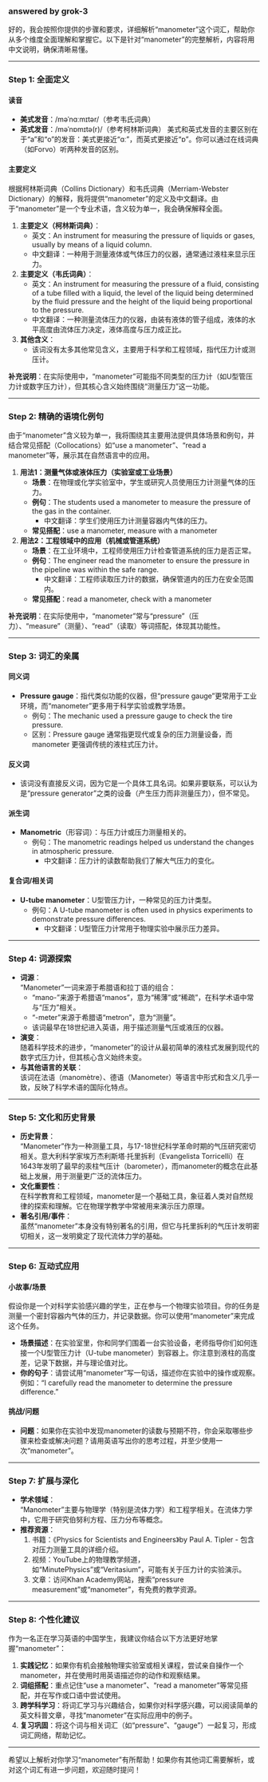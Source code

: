 ### answered by grok-3
好的，我会按照你提供的步骤和要求，详细解析“manometer”这个词汇，帮助你从多个维度全面理解和掌握它。以下是针对“manometer”的完整解析，内容将用中文说明，确保清晰易懂。

---

### Step 1: 全面定义

#### 读音
- **美式发音**：/məˈnɑːmɪtər/（参考韦氏词典）
- **英式发音**：/məˈnɒmɪtə(r)/（参考柯林斯词典）
美式和英式发音的主要区别在于“a”和“o”的发音：美式更接近“ɑː”，而英式更接近“ɒ”。你可以通过在线词典（如Forvo）听两种发音的区别。

#### 主要定义
根据柯林斯词典（Collins Dictionary）和韦氏词典（Merriam-Webster Dictionary）的解释，我将提供“manometer”的定义及中文翻译。由于“manometer”是一个专业术语，含义较为单一，我会确保解释全面。

1. **主要定义（柯林斯词典）**：
   - 英文：An instrument for measuring the pressure of liquids or gases, usually by means of a liquid column.
   - 中文翻译：一种用于测量液体或气体压力的仪器，通常通过液柱来显示压力。
2. **主要定义（韦氏词典）**：
   - 英文：An instrument for measuring the pressure of a fluid, consisting of a tube filled with a liquid, the level of the liquid being determined by the fluid pressure and the height of the liquid being proportional to the pressure.
   - 中文翻译：一种测量流体压力的仪器，由装有液体的管子组成，液体的水平高度由流体压力决定，液体高度与压力成正比。
3. **其他含义**：
   - 该词没有太多其他常见含义，主要用于科学和工程领域，指代压力计或测压计。

**补充说明**：在实际使用中，“manometer”可能指不同类型的压力计（如U型管压力计或数字压力计），但其核心含义始终围绕“测量压力”这一功能。

---

### Step 2: 精确的语境化例句

由于“manometer”含义较为单一，我将围绕其主要用法提供具体场景和例句，并结合常见搭配（Collocations）如“use a manometer”、“read a manometer”等，展示其在自然语言中的应用。

1. **用法1：测量气体或液体压力（实验室或工业场景）**
   - **场景**：在物理或化学实验室中，学生或研究人员使用压力计测量气体的压力。
   - **例句**：The students used a manometer to measure the pressure of the gas in the container.
     - 中文翻译：学生们使用压力计测量容器内气体的压力。
   - **常见搭配**：use a manometer, measure with a manometer
2. **用法2：工程领域中的应用（机械或管道系统）**
   - **场景**：在工业环境中，工程师使用压力计检查管道系统的压力是否正常。
   - **例句**：The engineer read the manometer to ensure the pressure in the pipeline was within the safe range.
     - 中文翻译：工程师读取压力计的数据，确保管道内的压力在安全范围内。
   - **常见搭配**：read a manometer, check with a manometer

**补充说明**：在实际使用中，“manometer”常与“pressure”（压力）、“measure”（测量）、“read”（读取）等词搭配，体现其功能性。

---

### Step 3: 词汇的亲属

#### 同义词
- **Pressure gauge**：指代类似功能的仪器，但“pressure gauge”更常用于工业环境，而“manometer”更多用于科学实验或教学场景。
  - 例句：The mechanic used a pressure gauge to check the tire pressure.
  - 区别：Pressure gauge 通常指更现代或复杂的压力测量设备，而 manometer 更强调传统的液柱式压力计。

#### 反义词
- 该词没有直接反义词，因为它是一个具体工具名词。如果非要联系，可以认为是“pressure generator”之类的设备（产生压力而非测量压力），但不常见。

#### 派生词
- **Manometric**（形容词）：与压力计或压力测量相关的。
  - 例句：The manometric readings helped us understand the changes in atmospheric pressure.
    - 中文翻译：压力计的读数帮助我们了解大气压力的变化。

#### 复合词/相关词
- **U-tube manometer**：U型管压力计，一种常见的压力计类型。
  - 例句：A U-tube manometer is often used in physics experiments to demonstrate pressure differences.
    - 中文翻译：U型管压力计常用于物理实验中展示压力差异。

---

### Step 4: 词源探索

- **词源**：  
  “Manometer”一词来源于希腊语和拉丁语的组合：
  - “mano-”来源于希腊语“manos”，意为“稀薄”或“稀疏”，在科学术语中常与“压力”相关。
  - “-meter”来源于希腊语“metron”，意为“测量”。
  - 该词最早在18世纪进入英语，用于描述测量气压或液压的仪器。
- **演变**：  
  随着科学技术的进步，“manometer”的设计从最初简单的液柱式发展到现代的数字式压力计，但其核心含义始终未变。
- **与其他语言的关联**：  
  该词在法语（manomètre）、德语（Manometer）等语言中形式和含义几乎一致，反映了科学术语的国际化特点。

---

### Step 5: 文化和历史背景

- **历史背景**：  
  “Manometer”作为一种测量工具，与17-18世纪科学革命时期的气压研究密切相关。意大利科学家埃万杰利斯塔·托里拆利（Evangelista Torricelli）在1643年发明了最早的汞柱气压计（barometer），而manometer的概念在此基础上发展，用于测量更广泛的流体压力。
- **文化重要性**：  
  在科学教育和工程领域，manometer是一个基础工具，象征着人类对自然规律的探索和理解。它在物理学教学中常被用来演示压力原理。
- **著名引用/事件**：  
  虽然“manometer”本身没有特别著名的引用，但它与托里拆利的气压计发明密切相关，这一发明奠定了现代流体力学的基础。

---

### Step 6: 互动式应用

#### 小故事/场景
假设你是一个对科学实验感兴趣的学生，正在参与一个物理实验项目。你的任务是测量一个密封容器内气体的压力，并记录数据。你可以使用“manometer”来完成这个任务。

- **场景描述**：在实验室里，你和同学们围着一台实验设备，老师指导你们如何连接一个U型管压力计（U-tube manometer）到容器上。你注意到液柱的高度差，记录下数据，并与理论值对比。
- **你的句子**：请尝试用“manometer”写一句话，描述你在实验中的操作或观察。例如：“I carefully read the manometer to determine the pressure difference.”

#### 挑战/问题
- **问题**：如果你在实验中发现manometer的读数与预期不符，你会采取哪些步骤来检查或解决问题？请用英语写出你的思考过程，并至少使用一次“manometer”。

---

### Step 7: 扩展与深化

- **学术领域**：  
  “Manometer”主要与物理学（特别是流体力学）和工程学相关。在流体力学中，它用于研究伯努利方程、压力分布等概念。
- **推荐资源**：
  1. 书籍：《Physics for Scientists and Engineers》by Paul A. Tipler - 包含对压力测量工具的详细介绍。
  2. 视频：YouTube上的物理教学频道，如“MinutePhysics”或“Veritasium”，可能有关于压力计的实验演示。
  3. 文章：访问Khan Academy网站，搜索“pressure measurement”或“manometer”，有免费的教学资源。

---

### Step 8: 个性化建议

作为一名正在学习英语的中国学生，我建议你结合以下方法更好地掌握“manometer”：
1. **实践记忆**：如果你有机会接触物理实验室或相关课程，尝试亲自操作一个manometer，并在使用时用英语描述你的动作和观察结果。
2. **词组搭配**：重点记住“use a manometer”、“read a manometer”等常见搭配，并在写作或口语中尝试使用。
3. **跨学科学习**：将词汇学习与兴趣结合，如果你对科学感兴趣，可以阅读简单的英文科普文章，寻找“manometer”在实际应用中的例子。
4. **复习巩固**：将这个词与相关词汇（如“pressure”、“gauge”）一起复习，形成词汇网络，帮助记忆。

---

希望以上解析对你学习“manometer”有所帮助！如果你有其他词汇需要解析，或对这个词汇有进一步问题，欢迎随时提问！
